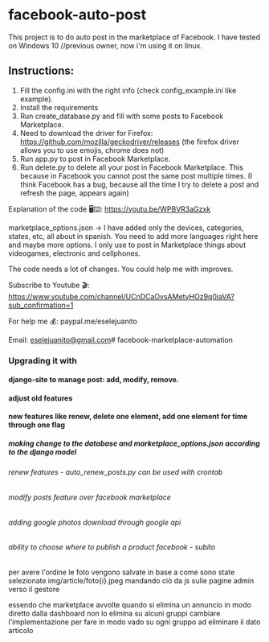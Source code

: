 # facebook-auto-post
This project is to do auto post in the marketplace of Facebook. I have tested on Windows 10 //previous owner, now i'm using it on linux.

## Instructions:
1. Fill the config.ini with the right info (check config_example.ini like example).
2. Install the requirements
3. Run create_database.py and fill with some posts to Facebook Marketplace.
4. Need to download the driver for Firefox: https://github.com/mozilla/geckodriver/releases (the firefox driver allows you to use emojis, chrome does not)
5. Run app.py to post in Facebook Marketplace.
6. Run delete.py to delete all your post in Facebook Marketplace. This because in Facebook you cannot post the same post multiple times. (I think Facebook has a bug, because all the time I try to delete a post and refresh the page, appears again) 

Explanation of the code 🖥️⌨️:
https://youtu.be/WPBVR3aGzxk

marketplace_options.json -> I have added only the devices, categories, states, etc, all about in spanish. You need to add more languages right here and maybe more options. I only use to post in Marketplace things about videogames, electronic and cellphones.

The code needs a lot of changes. You could help me with improves. 

Subscribe to Youtube 🎬:
https://www.youtube.com/channel/UCnDCaOvsAMetyHOz9q0iaVA?sub_confirmation=1

For help me 💰:
paypal.me/eselejuanito

Email:
eselejuanito@gmail.com# facebook-marketplace-automation

### Upgrading it with
#### django-site to manage post: add, modify, remove.
#### adjust old features
#### new features like renew, delete one element, add one element for time through one flag
##### making change to the database and marketplace_options.json according to the django model
###### renew features - auto_renew_posts.py can be used with crontab
###### modify posts feature over facebook marketplace
###### adding google photos download through google api
###### ability to choose where to publish a product facebook - subito


per avere l'ordine le foto vengono salvate in base a come sono state selezionate img/article/foto{i}.jpeg mandando ciò da js sulle pagine admin verso il gestore


essendo che marketplace avvolte quando si elimina un annuncio in modo diretto dalla dashboard non lo elimina su alcuni gruppi
cambiare l'implementazione per fare in modo vado su ogni gruppo ad eliminare il dato articolo